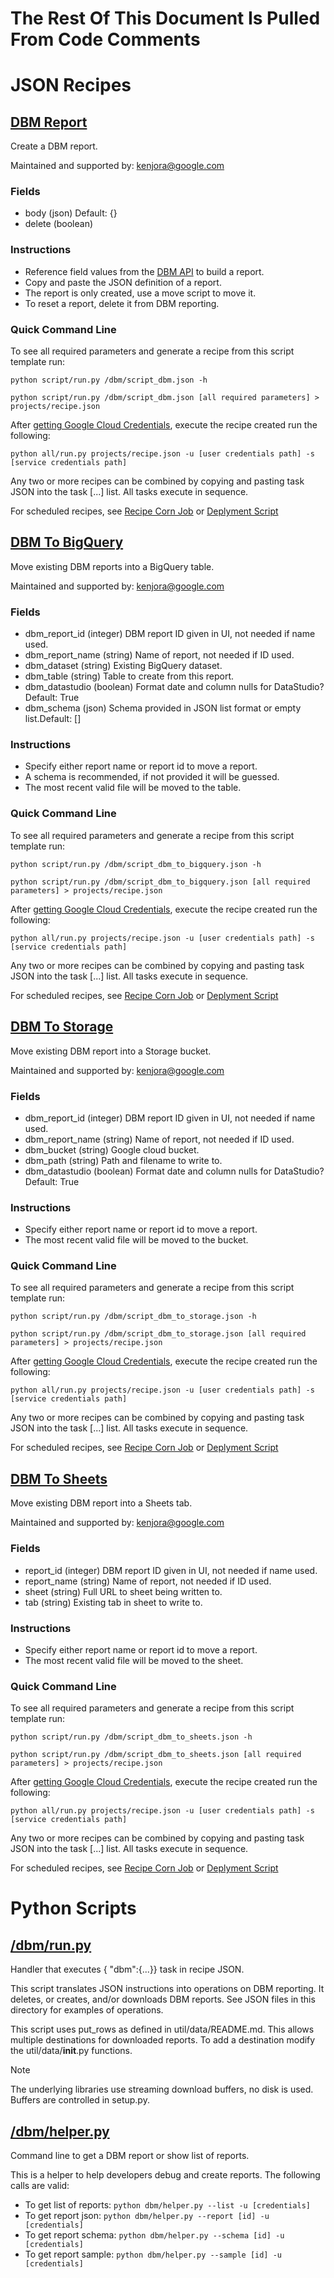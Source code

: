 # The Rest Of This Document Is Pulled From Code Comments


# JSON Recipes

## [DBM Report](/dbm/script_dbm.json)

Create a DBM report.

Maintained and supported by: kenjora@google.com

### Fields

- body (json) Default: {}
- delete (boolean)

### Instructions

- Reference field values from the <a href='https://developers.google.com/bid-manager/v1/reports'>DBM API</a> to build a report.
- Copy and paste the JSON definition of a report.
- The report is only created, use a move script to move it.
- To reset a report, delete it from DBM reporting.

### Quick Command Line

To see all required parameters and generate a recipe from this script template run:

`python script/run.py /dbm/script_dbm.json -h`

`python script/run.py /dbm/script_dbm.json [all required parameters] > projects/recipe.json`

After [getting Google Cloud Credentials](/auth/README.md), execute the recipe created run the following:

`python all/run.py projects/recipe.json -u [user credentials path] -s [service credentials path]`

Any two or more recipes can be combined by copying and pasting task JSON into the task [...] list.  All tasks execute in sequence.

For scheduled recipes, see [Recipe Corn Job](/cron/README.md) or [Deplyment Script](/deploy/README.md)

## [DBM To BigQuery](/dbm/script_dbm_to_bigquery.json)

Move existing DBM reports into a BigQuery table.

Maintained and supported by: kenjora@google.com

### Fields

- dbm_report_id (integer) DBM report ID given in UI, not needed if name used.
- dbm_report_name (string) Name of report, not needed if ID used.
- dbm_dataset (string) Existing BigQuery dataset.
- dbm_table (string) Table to create from this report.
- dbm_datastudio (boolean) Format date and column nulls for DataStudio?Default: True
- dbm_schema (json) Schema provided in JSON list format or empty list.Default: []

### Instructions

- Specify either report name or report id to move a report.
- A schema is recommended, if not provided it will be guessed.
- The most recent valid file will be moved to the table.

### Quick Command Line

To see all required parameters and generate a recipe from this script template run:

`python script/run.py /dbm/script_dbm_to_bigquery.json -h`

`python script/run.py /dbm/script_dbm_to_bigquery.json [all required parameters] > projects/recipe.json`

After [getting Google Cloud Credentials](/auth/README.md), execute the recipe created run the following:

`python all/run.py projects/recipe.json -u [user credentials path] -s [service credentials path]`

Any two or more recipes can be combined by copying and pasting task JSON into the task [...] list.  All tasks execute in sequence.

For scheduled recipes, see [Recipe Corn Job](/cron/README.md) or [Deplyment Script](/deploy/README.md)

## [DBM To Storage](/dbm/script_dbm_to_storage.json)

Move existing DBM report into a Storage bucket.

Maintained and supported by: kenjora@google.com

### Fields

- dbm_report_id (integer) DBM report ID given in UI, not needed if name used.
- dbm_report_name (string) Name of report, not needed if ID used.
- dbm_bucket (string) Google cloud bucket.
- dbm_path (string) Path and filename to write to.
- dbm_datastudio (boolean) Format date and column nulls for DataStudio?Default: True

### Instructions

- Specify either report name or report id to move a report.
- The most recent valid file will be moved to the bucket.

### Quick Command Line

To see all required parameters and generate a recipe from this script template run:

`python script/run.py /dbm/script_dbm_to_storage.json -h`

`python script/run.py /dbm/script_dbm_to_storage.json [all required parameters] > projects/recipe.json`

After [getting Google Cloud Credentials](/auth/README.md), execute the recipe created run the following:

`python all/run.py projects/recipe.json -u [user credentials path] -s [service credentials path]`

Any two or more recipes can be combined by copying and pasting task JSON into the task [...] list.  All tasks execute in sequence.

For scheduled recipes, see [Recipe Corn Job](/cron/README.md) or [Deplyment Script](/deploy/README.md)

## [DBM To Sheets](/dbm/script_dbm_to_sheets.json)

Move existing DBM report into a Sheets tab.

Maintained and supported by: kenjora@google.com

### Fields

- report_id (integer) DBM report ID given in UI, not needed if name used.
- report_name (string) Name of report, not needed if ID used.
- sheet (string) Full URL to sheet being written to.
- tab (string) Existing tab in sheet to write to.

### Instructions

- Specify either report name or report id to move a report.
- The most recent valid file will be moved to the sheet.

### Quick Command Line

To see all required parameters and generate a recipe from this script template run:

`python script/run.py /dbm/script_dbm_to_sheets.json -h`

`python script/run.py /dbm/script_dbm_to_sheets.json [all required parameters] > projects/recipe.json`

After [getting Google Cloud Credentials](/auth/README.md), execute the recipe created run the following:

`python all/run.py projects/recipe.json -u [user credentials path] -s [service credentials path]`

Any two or more recipes can be combined by copying and pasting task JSON into the task [...] list.  All tasks execute in sequence.

For scheduled recipes, see [Recipe Corn Job](/cron/README.md) or [Deplyment Script](/deploy/README.md)

# Python Scripts


## [/dbm/run.py](/dbm/run.py)

Handler that executes { "dbm":{...}} task in recipe JSON.

This script translates JSON instructions into operations on DBM reporting.
It deletes, or creates, and/or downloads DBM reports.  See JSON files in
this directory for examples of operations.

This script uses put_rows as defined in util/data/README.md. This allows
multiple destinations for downloaded reports. To add a destination modify
the util/data/__init__.py functions.

Note

The underlying libraries use streaming download buffers, no disk is used.
Buffers are controlled in setup.py.



## [/dbm/helper.py](/dbm/helper.py)

Command line to get a DBM report or show list of reports.

This is a helper to help developers debug and create reports. The following
calls are valid:

- To get list of reports: `python dbm/helper.py --list -u [credentials]`
- To get report json: `python dbm/helper.py --report [id] -u [credentials]`
- To get report schema: `python dbm/helper.py --schema [id] -u [credentials]`
- To get report sample: `python dbm/helper.py --sample [id] -u [credentials]`


